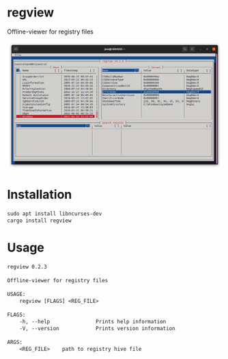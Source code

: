 # regview
Offline-viewer for registry files

<img src="https://github.com/janstarke/regview/blob/master/doc/regview_sample.png?raw=true">

# Installation

```shell
sudo apt install libncurses-dev
cargo install regview
```

# Usage

```shell
regview 0.2.3

Offline-viewer for registry files

USAGE:
    regview [FLAGS] <REG_FILE>

FLAGS:
    -h, --help               Prints help information
    -V, --version            Prints version information

ARGS:
    <REG_FILE>    path to registry hive file
```

